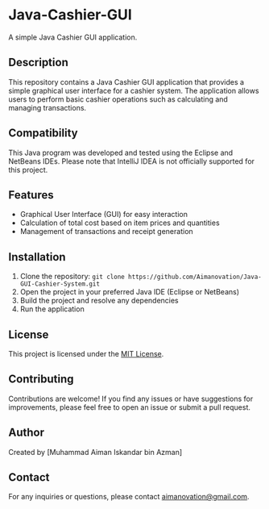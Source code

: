 # Java-Cashier-GUI

A simple Java Cashier GUI application.

## Description

This repository contains a Java Cashier GUI application that provides a simple graphical user interface for a cashier system. The application allows users to perform basic cashier operations such as calculating and managing transactions.

## Compatibility

This Java program was developed and tested using the Eclipse and NetBeans IDEs. Please note that IntelliJ IDEA is not officially supported for this project.

## Features

- Graphical User Interface (GUI) for easy interaction
- Calculation of total cost based on item prices and quantities
- Management of transactions and receipt generation

## Installation

1. Clone the repository: `git clone https://github.com/Aimanovation/Java-GUI-Cashier-System.git`
2. Open the project in your preferred Java IDE (Eclipse or NetBeans)
3. Build the project and resolve any dependencies
4. Run the application

## License

This project is licensed under the [MIT License](LICENSE).

## Contributing

Contributions are welcome! If you find any issues or have suggestions for improvements, please feel free to open an issue or submit a pull request.

## Author

Created by [Muhammad Aiman Iskandar bin Azman]

## Contact

For any inquiries or questions, please contact [aimanovation@gmail.com](mailto:aimanovation@gmail.com).